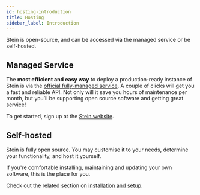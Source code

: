 ```yaml
---
id: hosting-introduction
title: Hosting
sidebar_label: Introduction
---
```


Stein is open-source, and can be accessed via the managed service or be self-hosted.

## Managed Service

The **most efficient and easy way** to deploy a production-ready instance of Stein is via the [official fully-managed service](https://steinhq.com). A couple of clicks will get you a fast and reliable API. Not only will it save you hours of maintenance per month, but you’ll be supporting open source software and getting great service!

To get started, sign up at the [Stein website](https://steinhq.com).

## Self-hosted

Stein is fully open source. You may customise it to your needs, determine your functionality, and host it yourself.

If you're comfortable installing, maintaining and updating your own software, this is the place for you.

Check out the related section on [installation and setup](./self-hosting.md).
